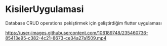 # KisilerUygulamasi
Database CRUD operations pekiştirmek için geliştirdiğim flutter uygulaması

https://user-images.githubusercontent.com/106189748/235460736-85413e95-c382-4c21-8673-ce34a27a1509.mp4
